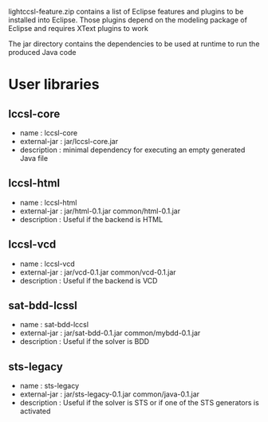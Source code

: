 lightccsl-feature.zip contains a list of Eclipse features and plugins to be installed into Eclipse.
Those plugins depend on the modeling package of Eclipse and requires XText plugins to work

The jar directory contains the dependencies to be used at runtime to run the produced Java code

# User libraries

## lccsl-core

- name : lccsl-core
- external-jar : jar/lccsl-core.jar
- description : minimal dependency for executing an empty generated Java file

## lccsl-html

- name : lccsl-html
- external-jar : jar/html-0.1.jar common/html-0.1.jar
- description : Useful if the backend is HTML

## lccsl-vcd

- name : lccsl-vcd
- external-jar : jar/vcd-0.1.jar common/vcd-0.1.jar
- description : Useful if the backend is VCD

## sat-bdd-lcssl

- name : sat-bdd-lccsl
- external-jar : jar/sat-bdd-0.1.jar common/mybdd-0.1.jar
- description : Useful if the solver is BDD 

## sts-legacy

- name : sts-legacy
- external-jar : jar/sts-legacy-0.1.jar common/java-0.1.jar
- description : Useful if the solver is STS or if one of the STS generators is activated 

